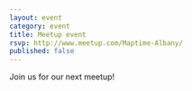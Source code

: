 ```yaml
---
layout: event
category: event
title: Meetup event
rsvp: http://www.meetup.com/Maptime-Albany/
published: false
---
```


Join us for our next meetup!
